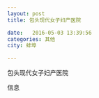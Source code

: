 ```yaml
--- 
layout: post 
title: 包头现代女子妇产医院

date:   2016-05-03 13:39:56 
categories: 其他  
city: 蚌埠
  
--- 
```

   
包头现代女子妇产医院

信息

